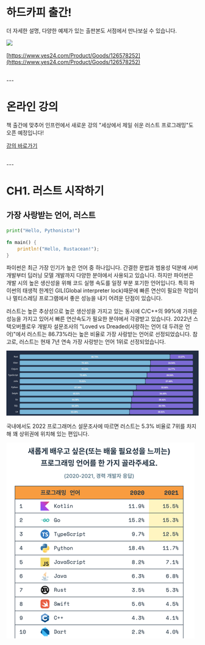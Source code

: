 # 하드카피 출간!

더 자세한 설명, 다양한 예제가 있는 출판본도 서점에서 만나보실 수 있습니다.

<img src="https://github.com/Indosaram/rust-python-book/assets/47408490/1d96dbca-ef9d-4c8d-9831-fc3e5145a175" width=400>

[https://www.yes24.com/Product/Goods/126578252](https://www.yes24.com/Product/Goods/126578252)

<br>
---

# 온라인 강의

책 출간에 맞추어 인프런에서 새로운 강의 "세상에서 제일 쉬운 러스트 프로그래밍"도 오픈 예정입니다!

[강의 바로가기](https://inf.run/kXsni)

<br>
---

# CH1. 러스트 시작하기

## 가장 사랑받는 언어, 러스트

```python
print("Hello, Pythonista!")
```

```rust
fn main() {
    println!("Hello, Rustacean!");
}
```

파이썬은 최근 가장 인기가 높은 언어 중 하나입니다. 간결한 문법과 범용성 덕분에 서버 개발부터 딥러닝 모델 개발까지 다양한 분야에서 사용되고 있습니다. 하지만 파이썬은 개발 시의 높은 생산성을 위해 코드 실행 속도를 일정 부분 포기한 언어입니다. 특히 파이썬의 태생적 한계인 GIL(Global interpreter lock)때문에 빠른 연산이 필요한 작업이나 멀티스레딩 프로그램에서 좋은 성능을 내기 어려운 단점이 있습니다.

러스트는 높은 추상성으로 높은 생산성을 가지고 있는 동시에 C/C++의 99%에 가까운 성능을 가지고 있어서 빠른 연산속도가 필요한 분야에서 각광받고 있습니다. 2022년 스택오버플로우 개발자 설문조사의 "Loved vs Dreaded(사랑하는 언어 대 두려운 언어)"에서 러스트는 86.73%라는 높은 비율로 가장 사랑받는 언어로 선정되었습니다. 참고로, 러스트는 현재 7년 연속 가장 사랑받는 언어 1위로 선정되었습니다.

![ch01-1](assets/ch01-1.png)

국내에서도 2022 프로그래머스 설문조사에 따르면 러스트는 5.3% 비율로 7위를 차지해 꽤 상위권에 위치해 있는 편입니다. 

<img src="assets/ch01-2.png" alt="ch01-2" style="zoom:50%;" />



